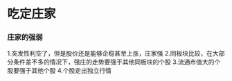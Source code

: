 # 吃定庄家
### 庄家的强弱
1.突发性利空了，但是股价还是能够企稳甚至上涨，庄家强
2.同板块比较，在大部分条件差不多的情况下，强庄的走势要强于其他同板块的个股
3.流通市值大的个股要强于其他个股
4.个股走出独立行情


